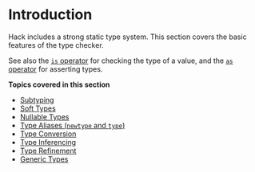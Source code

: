 # Introduction

Hack includes a strong static type system. This section covers the
basic features of the type checker.

See also the [`is` operator](/docs/hack/expressions-and-operators/type-assertions) for
checking the type of a value, and the [`as` operator](/docs/hack/expressions-and-operators/type-assertions)
for asserting types.

**Topics covered in this section**

* [Subtyping](/docs/hack/types/supertypes-and-subtypes)
* [Soft Types](/docs/hack/types/soft-types)
* [Nullable Types](/docs/hack/types/nullable-types)
* [Type Aliases (`newtype` and `type`)](/docs/hack/types/type-aliases)
* [Type Conversion](/docs/hack/types/type-conversion)
* [Type Inferencing](/docs/hack/types/type-inferencing)
* [Type Refinement](/docs/hack/types/type-refinement)
* [Generic Types](/docs/hack/types/generic-types)
